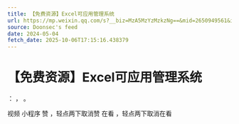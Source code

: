 ```yaml
---
title: 【免费资源】Excel可应用管理系统
url: https://mp.weixin.qq.com/s?__biz=MzA5MzYzMzkzNg==&mid=2650949561&idx=4&sn=09d475185c5f9a10dd17a8f3650f6a01
source: Doonsec's feed
date: 2024-05-04
fetch_date: 2025-10-06T17:15:16.438379
---
```


# 【免费资源】Excel可应用管理系统

：
，
。

视频
小程序
赞
，轻点两下取消赞
在看
，轻点两下取消在看